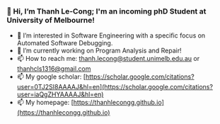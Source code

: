 ### 👋 Hi, I’m Thanh Le-Cong; I'm an incoming phD Student at University of Melbourne!

- 👀 I’m interested in Software Engineering with a specific focus on Automated Software Debugging.
- 🌱 I’m currently working on Program Analysis and Repair!
- 📫 How to reach me: thanh.lecong@student.unimelb.edu.au or thanhcls1316@gmail.com
- 📫 My google scholar: [https://scholar.google.com/citations?user=0TJ2SI8AAAAJ&hl=en](https://scholar.google.com/citations?user=iaQgZHYAAAAJ&hl=en)
- 📫 My homepage: [https://thanhlecongg.github.io](https://thanhlecongg.github.io)

<!---
thanhlecongg/thanhlecongg is a ✨ special ✨ repository because its `README.md` (this file) appears on your GitHub profile.
You can click the Preview link to take a look at your changes.
--->
